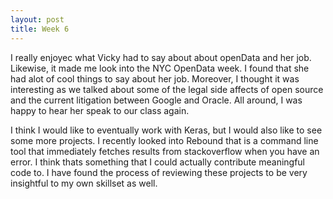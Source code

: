 ```yaml
---
layout: post
title: Week 6
---
```


I really enjoyec what Vicky had to say about about openData and her job. Likewise, it made me look into the NYC OpenData week. I found that she had alot of cool things to say about her job. Moreover, I thought it was interesting as we talked about some of the legal side affects of open source and the current litigation between Google and Oracle. All around, I was happy to hear her speak to our class again. 

I think I would like to eventually work with Keras, but I would also like to see some more projects. I recently looked into Rebound that is a command line tool that immediately fetches results from stackoverflow when you have an error. I think thats something that I could actually contribute meaningful code to. I have found the process of reviewing these projects to be very insightful to my own skillset as well.